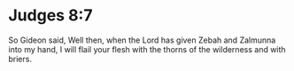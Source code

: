 # Judges 8:7

So Gideon said, Well then, when the Lord has given Zebah and Zalmunna into my hand, I will flail your flesh with the thorns of the wilderness and with briers.
